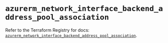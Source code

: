 # `azurerm_network_interface_backend_address_pool_association`

Refer to the Terraform Registry for docs: [`azurerm_network_interface_backend_address_pool_association`](https://registry.terraform.io/providers/hashicorp/azurerm/4.29.0/docs/resources/network_interface_backend_address_pool_association).
